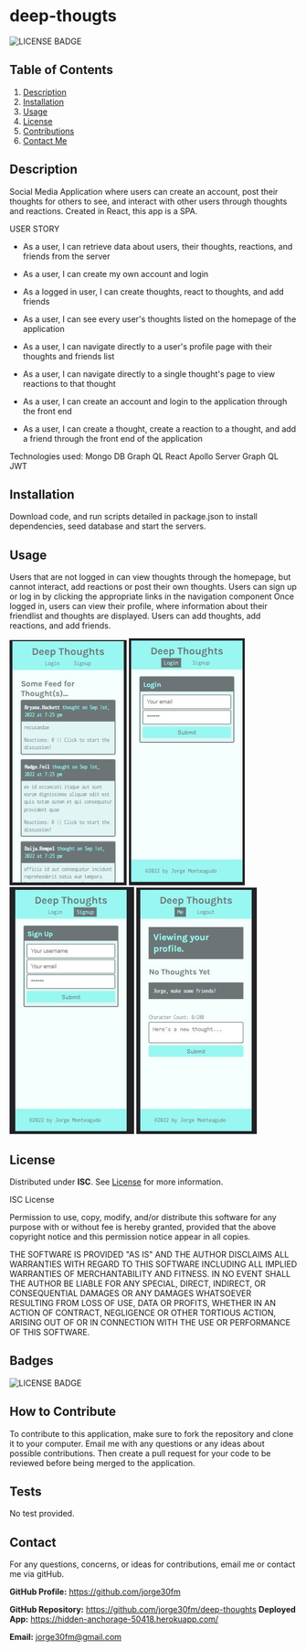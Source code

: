 # deep-thougts

![LICENSE BADGE](https://img.shields.io/badge/license-ISC-brightgreen?style=for-the-badge)

## Table of Contents

1. [Description](#description)
2. [Installation](#installation)
3. [Usage](#usage)
4. [License](#license)
5. [Contributions](#how-to-contribute)
6. [Contact Me](#contact)

## Description

Social Media Application where users can create an account, post their thoughts for others to see, and interact with other users through thoughts and reactions. Created in React, this app is a SPA.

USER STORY

- As a user, I can retrieve data about users, their thoughts, reactions, and friends from the server
- As a user, I can create my own account and login
- As a logged in user, I can create thoughts, react to thoughts, and add friends
- As a user, I can see every user's thoughts listed on the homepage of the application
- As a user, I can navigate directly to a user's profile page with their thoughts and friends list

- As a user, I can navigate directly to a single thought's page to view reactions to that thought
- As a user, I can create an account and login to the application through the front end
- As a user, I can create a thought, create a reaction to a thought, and add a friend through the front end of the application

Technologies used:
Mongo DB
Graph QL
React
Apollo Server Graph QL
JWT

## Installation

Download code, and run scripts detailed in package.json to install dependencies, seed database and start the servers.

## Usage

Users that are not logged in can view thoughts through the homepage, but cannot interact, add reactions or post their own thoughts. Users can sign up or log in by clicking the appropriate links in the navigation component
Once logged in, users can view their profile, where information about their friendlist and thoughts are displayed. Users can add thoughts, add reactions, and add friends.

<img src='./client/public/assets/images/homepage.jpg' />
<img src='./client/public/assets/images/login.jpg'/>
<img src='./client/public/assets/images/signup.jpg'/>
<img src='./client/public/assets/images/profile.jpg'/>

## License

Distributed under **ISC**. See [License](https://spdx.org/licenses/ISC.html) for more information.

ISC License

Permission to use, copy, modify, and/or distribute this software for any purpose with or without fee is hereby granted, provided that the above copyright notice and this permission notice appear in all copies.

THE SOFTWARE IS PROVIDED "AS IS" AND THE AUTHOR DISCLAIMS ALL WARRANTIES WITH REGARD TO THIS SOFTWARE INCLUDING ALL IMPLIED WARRANTIES OF MERCHANTABILITY AND FITNESS. IN NO EVENT SHALL THE AUTHOR BE LIABLE FOR ANY SPECIAL, DIRECT, INDIRECT, OR CONSEQUENTIAL DAMAGES OR ANY DAMAGES WHATSOEVER RESULTING FROM LOSS OF USE, DATA OR PROFITS, WHETHER IN AN ACTION OF CONTRACT, NEGLIGENCE OR OTHER TORTIOUS ACTION, ARISING OUT OF OR IN CONNECTION WITH THE USE OR PERFORMANCE OF THIS SOFTWARE.

## Badges

![LICENSE BADGE](https://img.shields.io/badge/license-ISC-brightgreen?style=for-the-badge)

## How to Contribute

To contribute to this application, make sure to fork the repository and clone it to your computer. Email me with any questions or any ideas about possible contributions. Then create a pull request for your code to be reviewed before being merged to the application.

## Tests

No test provided.

## Contact

For any questions, concerns, or ideas for contributions, email me or contact me via gitHub.

**GitHub Profile:** <https://github.com/jorge30fm>

**GitHub Repository:** <https://github.com/jorge30fm/deep-thoughts>
**Deployed App:** <https://hidden-anchorage-50418.herokuapp.com/>

**Email:** jorge30fm@gmail.com

